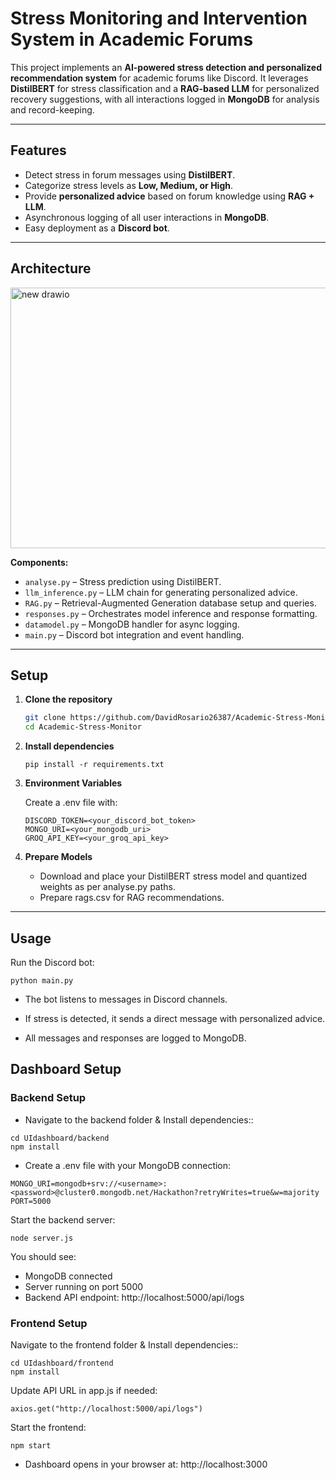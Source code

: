 # Stress Monitoring and Intervention System in Academic Forums

This project implements an **AI-powered stress detection and personalized recommendation system** for academic forums like Discord. It leverages **DistilBERT** for stress classification and a **RAG-based LLM** for personalized recovery suggestions, with all interactions logged in **MongoDB** for analysis and record-keeping.

---

## Features

- Detect stress in forum messages using **DistilBERT**.
- Categorize stress levels as **Low, Medium, or High**.
- Provide **personalized advice** based on forum knowledge using **RAG + LLM**.
- Asynchronous logging of all user interactions in **MongoDB**.
- Easy deployment as a **Discord bot**.

---

## Architecture

<img width="891" height="417" alt="new drawio" src="https://github.com/user-attachments/assets/50732fa0-8959-45f0-9987-569338815ab9" />


**Components:**

- `analyse.py` – Stress prediction using DistilBERT.
- `llm_inference.py` – LLM chain for generating personalized advice.
- `RAG.py` – Retrieval-Augmented Generation database setup and queries.
- `responses.py` – Orchestrates model inference and response formatting.
- `datamodel.py` – MongoDB handler for async logging.
- `main.py` – Discord bot integration and event handling.

---

## Setup

1. **Clone the repository**
    ```bash
    git clone https://github.com/DavidRosario26387/Academic-Stress-Monitor
    cd Academic-Stress-Monitor
    ```

2. **Install dependencies**
    ```
    pip install -r requirements.txt
    ```

3. **Environment Variables**

    Create a .env file with:
    ```
    DISCORD_TOKEN=<your_discord_bot_token>
    MONGO_URI=<your_mongodb_uri>
    GROQ_API_KEY=<your_groq_api_key>
    ```

4. **Prepare Models**
    
    - Download and place your DistilBERT stress model and quantized weights as per analyse.py paths.
    - Prepare rags.csv for RAG recommendations.
---

## Usage

Run the Discord bot:

```
python main.py
```

- The bot listens to messages in Discord channels.

- If stress is detected, it sends a direct message with personalized advice.

- All messages and responses are logged to MongoDB.

## Dashboard Setup

### Backend Setup

- Navigate to the backend folder & Install dependencies::

```
cd UIdashboard/backend
npm install
```

- Create a .env file with your MongoDB connection:
  
```
MONGO_URI=mongodb+srv://<username>:<password>@cluster0.mongodb.net/Hackathon?retryWrites=true&w=majority
PORT=5000
```
Start the backend server:
```
node server.js
```

You should see:
- MongoDB connected
- Server running on port 5000
- Backend API endpoint: http://localhost:5000/api/logs

### Frontend Setup

Navigate to the frontend folder & Install dependencies::
```
cd UIdashboard/frontend
npm install
```

Update API URL in app.js if needed:
```
axios.get("http://localhost:5000/api/logs")
```
Start the frontend:
```
npm start
```
- Dashboard opens in your browser at: http://localhost:3000
